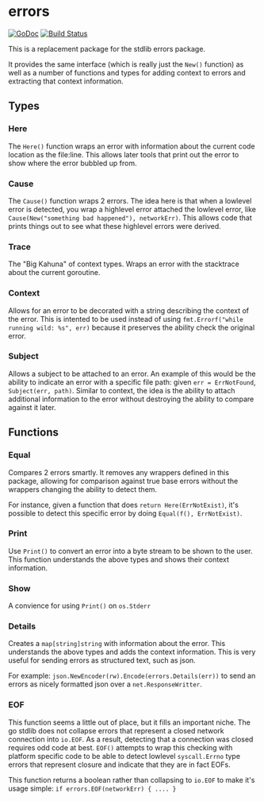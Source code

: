 errors
======

[![GoDoc](https://godoc.org/github.com/vektra/errors?status.svg)](https://godoc.org/github.com/vektra/errors)
[![Build Status](https://travis-ci.org/vektra/errors.svg?branch=master)](https://travis-ci.org/vektra/errors)

This is a replacement package for the stdlib errors package.

It provides the same interface (which is really just the `New()` function) as
well as a number of functions and types for adding context to errors and
extracting that context information.

## Types

### Here

The `Here()` function wraps an error with information about the current code
location as the file:line. This allows later tools that print out the error
to show where the error bubbled up from.

### Cause

The `Cause()` function wraps 2 errors. The idea here is that when a lowlevel
error is detected, you wrap a highlevel error attached the lowlevel error, like
`Cause(New("something bad happened"), networkErr)`. This allows code
that prints things out to see what these highlevel errors were derived.

### Trace

The "Big Kahuna" of context types. Wraps an error with the stacktrace about the
current goroutine.

### Context

Allows for an error to be decorated with a string describing the context
of the error. This is intented to be used instead of using
`fmt.Errorf("while running wild: %s", err)` because it preserves the ability
check the original error.

### Subject

Allows a subject to be attached to an error. An example of this would be the
ability to indicate an error with a specific file path:
given `err = ErrNotFound`, `Subject(err, path)`. Similar to context, the idea
is the ability to attach additional information to the error without destroying
the ability to compare against it later.

## Functions

### Equal

Compares 2 errors smartly. It removes any wrappers defined in this package, allowing
for comparison against true base errors without the wrappers changing the ability
to detect them.

For instance, given a function that does `return Here(ErrNotExist)`, it's possible
to detect this specific error by doing `Equal(f(), ErrNotExist)`.

### Print

Use `Print()` to convert an error into a byte stream to be shown to the user. This
function understands the above types and shows their context information.

### Show

A convience for using `Print()` on `os.Stderr`

### Details

Creates a `map[string]string` with information about the error. This understands
the above types and adds the context information. This is very useful for sending
errors as structured text, such as json.

For example: `json.NewEncoder(rw).Encode(errors.Details(err))` to send an
errors as nicely formatted json over a `net.ResponseWritter`.

### EOF

This function seems a little out of place, but it fills an important niche. The
go stdlib does not collapse errors that represent a closed network connection
into `io.EOF`. As a result, detecting that a connection was closed requires
odd code at best. `EOF()` attempts to wrap this checking with platform specific
code to be able to detect lowlevel `syscall.Errno` type errors that represent
closure and indicate that they are in fact EOFs.

This function returns a boolean rather than collapsing to `io.EOF` to make it's
usage simple: `if errors.EOF(networkErr) { .... }`
